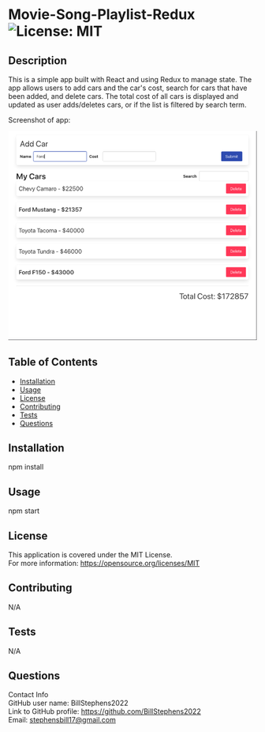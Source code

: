 # Movie-Song-Playlist-Redux<br>![License: MIT](https://img.shields.io/badge/License-MIT-yellow.svg)

  ## Description

  This is a simple app built with React and using Redux to manage state.  The app allows users to add cars and the car's cost, search for cars that have been added, and delete cars.  The total cost of all cars is displayed and updated as user adds/deletes cars, or if the list is filtered by search term.
  
  Screenshot of app:

  ![app screenshot](./screenshot.png)

  
  ## Table of Contents
  
  - [Installation](#installation)
  - [Usage](#usage)
  - [License](#license)
  - [Contributing](#contributing)
  - [Tests](#tests)
  - [Questions](#questions)
  
  ## Installation
  
  npm install
  
  ## Usage
  
  npm start

  ## License
This application is covered under the MIT License.
<br>For more information: https://opensource.org/licenses/MIT
  
  ## Contributing
  N/A
  
  ## Tests
  N/A

  ## Questions
  Contact Info<br>
  GitHub user name: BillStephens2022<br>
  Link to GitHub profile: https://github.com/BillStephens2022<br>
  Email: stephensbill17@gmail.com

